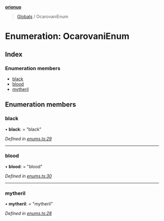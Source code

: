 **[orionuo](../README.md)**

> [Globals](../globals.md) / OcarovaniEnum

# Enumeration: OcarovaniEnum

## Index

### Enumeration members

* [black](ocarovanienum.md#black)
* [blood](ocarovanienum.md#blood)
* [mytheril](ocarovanienum.md#mytheril)

## Enumeration members

### black

•  **black**:  = "black"

*Defined in [enums.ts:29](https://github.com/msviha/orionuo/blob/b5379e7/src/enums.ts#L29)*

___

### blood

•  **blood**:  = "blood"

*Defined in [enums.ts:30](https://github.com/msviha/orionuo/blob/b5379e7/src/enums.ts#L30)*

___

### mytheril

•  **mytheril**:  = "mytheril"

*Defined in [enums.ts:28](https://github.com/msviha/orionuo/blob/b5379e7/src/enums.ts#L28)*
